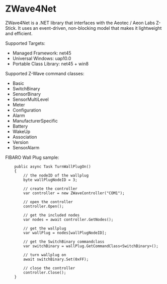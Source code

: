 # ZWave4Net
 ZWave4Net is a .NET library that interfaces with the Aeotec / Aeon Labs Z-Stick. It uses an event-driven, non-blocking model that makes it lightweight and efficient.

Supported Targets:

- Managed Framework: net45
- Universal Windows: uap10.0
- Portable Class Library: net45 + win8

Supported Z-Wave command classes:

- Basic
- SwitchBinary
- SensorBinary
- SensorMultiLevel
- Meter
- Configuration
- Alarm
- ManufacturerSpecific
- Battery
- WakeUp
- Association
- Version
- SensorAlarm
 
FIBARO Wall Plug sample:

        public async Task TurnWallPlugOn()
        {
            // the nodeID of the wallplug
            byte wallPlugNodeID = 3;

            // create the controller
            var controller = new ZWaveController("COM1");
            
            // open the controller
            controller.Open();

            // get the included nodes
            var nodes = await controller.GetNodes();
            
            // get the wallplug
            var wallPlug = nodes[wallPlugNodeID];
            
            // get the SwitchBinary commandclass
            var switchBinary = wallPlug.GetCommandClass<SwitchBinary>();

            // turn wallplug on
            await switchBinary.Set(0xFF);

            // close the controller
            controller.Close();
        }



